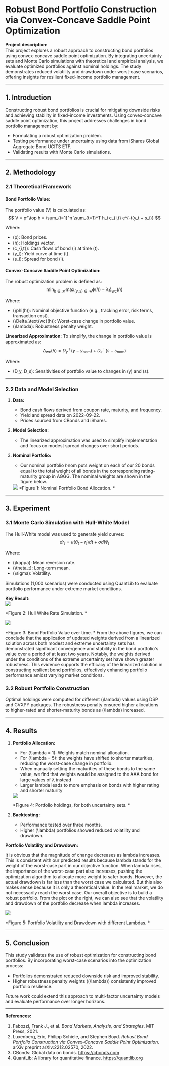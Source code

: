 # Robust Bond Portfolio Construction via Convex-Concave Saddle Point Optimization

**Project description:**  
This project explores a robust approach to constructing bond portfolios using convex-concave saddle point optimization. By integrating uncertainty sets and Monte Carlo simulations with theoretical and empirical analysis, we evaluate optimized portfolios against nominal holdings. The study demonstrates reduced volatility and drawdown under worst-case scenarios, offering insights for resilient fixed-income portfolio management.

<script type="text/javascript" async
  src="https://cdnjs.cloudflare.com/ajax/libs/mathjax/3.2.2/es5/tex-mml-chtml.js">
</script>

---

## 1. Introduction

Constructing robust bond portfolios is crucial for mitigating downside risks and achieving stability in fixed-income investments. Using convex-concave saddle point optimization, this project addresses challenges in bond portfolio management by:
- Formulating a robust optimization problem.
- Testing performance under uncertainty using data from iShares Global Aggregate Bond UCITS ETF.
- Validating results with Monte Carlo simulations.

---

## 2. Methodology

### 2.1 Theoretical Framework

#### Bond Portfolio Value:
The portfolio value \(V\) is calculated as:
$$
V = p^\top h = \sum_{i=1}^n \sum_{t=1}^T h_i c_{i,t} e^{-t(y_t + s_i)}
$$

Where:
- \(p\): Bond prices.
- \(h\): Holdings vector.
- \(c_{i,t}\): Cash flows of bond \(i\) at time \(t\).
- \(y_t\): Yield curve at time \(t\).
- \(s_i\): Spread for bond \(i\).

#### Convex-Concave Saddle Point Optimization:
The robust optimization problem is defined as:
$$
\min_{h \in \mathcal{H}} \max_{(y,s) \in \mathcal{U}} \phi(h) - \lambda \Delta_\text{wc}(h)
$$

Where:
- \(\phi(h)\): Nominal objective function (e.g., tracking error, risk terms, transaction cost).
- \(\Delta_\text{wc}(h)\): Worst-case change in portfolio value.
- \(\lambda\): Robustness penalty weight.

**Linearized Approximation:**
To simplify, the change in portfolio value is approximated as:
$$
\Delta_\text{wc}(h) = D_y^\top (y - y_\text{nom}) + D_s^\top (s - s_\text{nom})
$$

Where:
- \(D_y, D_s\): Sensitivities of portfolio value to changes in \(y\) and \(s\).

---

### 2.2 Data and Model Selection

1. **Data:**
   - Bond cash flows derived from coupon rate, maturity, and frequency.
   - Yield and spread data on 2022-09-22.
   - Prices sourced from CBonds and iShares.

2. **Model Selection:**
   - The linearized approximation was used to simplify implementation and focus on modest spread changes over short periods.

3. **Nominal Portfolio:**
   - Our nominal portfolio ℎnom puts weight on each of our 20 bonds equal to the total weight of all bonds in the corresponding rating-maturity group in AGGG. The nominal weights are shown in the figure below.
   <img src="images/728-1.png"/>
   *Figure 1:  Nominal Portfolio Bond Allocation. *

---

## 3. Experiment

### 3.1 Monte Carlo Simulation with Hull-White Model
The Hull-White model was used to generate yield curves:
$$
dr_t = \kappa(\theta_t - r_t)dt + \sigma dW_t
$$

Where:
- \(\kappa\): Mean reversion rate.
- \(\theta_t\): Long-term mean.
- \(\sigma\): Volatility.

Simulations (1,000 scenarios) were conducted using QuantLib to evaluate portfolio performance under extreme market conditions.

**Key Result:**  
<img src="images/728-2.png"/>

*Figure 2:  Hull White Rate Simulation. *

<img src="images/728-3.png"/>

*Figure 3:  Bond Portfolio Value over time. *
From the above figures, we can conclude that the application of updated weights derived from a linearized solution across both modest and extreme uncertainty sets has demonstrated significant convergence and stability in the bond portfolio's value over a period of at least two years. Notably, the weights derived under the conditions of the extreme uncertainty set have shown greater robustness. This evidence supports the efficacy of the linearized solution in constructing resilient bond portfolios, effectively enhancing portfolio performance amidst varying market conditions.

### 3.2 Robust Portfolio Construction
Optimal holdings were computed for different \(\lambda\) values using DSP and CVXPY packages. The robustness penalty ensured higher allocations to higher-rated and shorter-maturity bonds as \(\lambda\) increased.

---

## 4. Results

1. **Portfolio Allocation:**
   - For \(\lambda = 1\): Weights match nominal allocation.
   - For \(\lambda = 5\): the weights have shifted to shorter maturities, reducing the worst-case change in portfolio.
   - When manually setting the maturities of these bonds to the same value, we find that weights would be assigned to the AAA bond for large values of λ instead
   - Larger lambda leads to more emphasis on bonds with higher rating and shorter maturity

    <img src="images/728-4.png"/>
    
    *Figure 4:  Portfolio holdings, for both uncertainty sets. *

2. **Backtesting:**
   - Performance tested over three months.
   - Higher \(\lambda\) portfolios showed reduced volatility and drawdown.

**Portfolio Volatility and Drawdown:**

It is obvious that the magnitude of change decreases as lambda increases. This is consistent with our predicted results because lambda stands for the weight of the worst-case part in our objective function. When lambda rises, the importance of the worst-case part also increases, pushing the optimization algorithm to allocate more weight to safer bonds. However, the actual drawdown is far less than the worst case we calculated. But this also makes sense because it is only a theoretical value. In the real market, we do not necessarily reach the worst case. Our overall objective is to build a robust portfolio. From the plot on the right, we can also see that the volatility and drawdown of the portfolio decrease when lambda increases.

<img src="images/728-5.png"/>

*Figure 5:  Portfolio Volatility and Drawdown with different Lambdas. *

---

## 5. Conclusion

This study validates the use of robust optimization for constructing bond portfolios. By incorporating worst-case scenarios into the optimization process:
- Portfolios demonstrated reduced downside risk and improved stability.
- Higher robustness penalty weights (\(\lambda\)) consistently improved portfolio resilience.

Future work could extend this approach to multi-factor uncertainty models and evaluate performance over longer horizons.

---

**References:**

1. Fabozzi, Frank J., et al. *Bond Markets, Analysis, and Strategies*. MIT Press, 2021.  
2. Luxenberg, Eric, Philipp Schiele, and Stephen Boyd. *Robust Bond Portfolio Construction via Convex-Concave Saddle Point Optimization*. arXiv preprint arXiv:2212.02570, 2022.  
3. CBonds: Global data on bonds. <https://cbonds.com>  
4. QuantLib: A library for quantitative finance. <https://quantlib.org>
